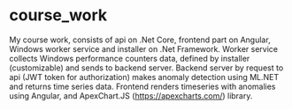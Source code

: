 # course_work
My course work, consists of api on .Net Core, frontend part on Angular, Windows worker service and installer on .Net Framework.
Worker service collects Windows performance counters data, defined by installer (customizable) and sends to backend server. 
Backend server by request to api (JWT token for authorization) makes anomaly detection using ML.NET and returns time series data.
Frontend renders timeseries with anomalies using Angular, and ApexChart.JS (https://apexcharts.com/) library.
